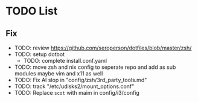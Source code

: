 # TODO List

## Fix

- TODO: review https://github.com/seroperson/dotfiles/blob/master/zsh/
- TODO: setup dotbot
    - TODO: complete install.conf.yaml
- TODO: move zsh and nix config to seperate repo and add as sub modules maybe vim and x11 as well
- TODO: Fix AI slop in "config/zsh/3rd_party_tools.md"
- TODO: track "/etc/udisks2/mount_options.conf"
- TODO: Replace `scot` with maim in config/i3/config
